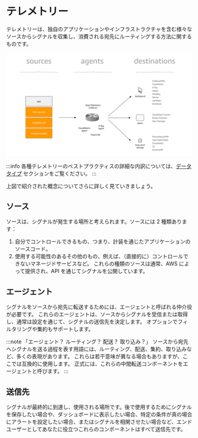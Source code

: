 # テレメトリー

テレメトリーは、独自のアプリケーションやインフラストラクチャを含む様々なソースからシグナルを収集し、消費される宛先にルーティングする方法に関するものです。

![telemetry concept](images/telemetry.png)

:::info
    各種テレメトリーのベストプラクティスの詳細な内訳については、[データタイプ](../signals/logs) セクションをご覧ください。
:::

上図で紹介された概念についてさらに詳しく見ていきましょう。



## ソース

ソースは、シグナルが発生する場所と考えられます。ソースには 2 種類あります：

1. 自分でコントロールできるもの、つまり、計装を通じたアプリケーションのソースコード。
1. 使用する可能性のあるその他のもの、例えば、（直接的に）コントロールできないマネージドサービスなど。
   これらの種類のソースは通常、AWS によって提供され、API を通じてシグナルを公開しています。




## エージェント

シグナルをソースから宛先に転送するためには、エージェントと呼ばれる仲介役が必要です。
これらのエージェントは、ソースからシグナルを受信または取得し、通常は設定を通じて、シグナルの送信先を決定します。
オプションでフィルタリングや集約もサポートします。

:::note
    「エージェント？ ルーティング？ 配送？ 取り込み？」
    ソースから宛先へシグナルを送る過程を表す用語には、ルーティング、配送、集約、取り込みなど、多くの表現があります。
    これらは若干意味が異なる場合もありますが、ここでは互換的に使用します。
    正式には、これらの中間転送コンポーネントをエージェントと呼びます。
:::



## 送信先

シグナルが最終的に到達し、使用される場所です。後で使用するためにシグナルを保存したい場合や、ダッシュボードに表示したい場合、特定の条件が真の場合にアラートを設定したい場合、またはシグナルを相関させたい場合など、エンドユーザーとしてあなたに役立つこれらのコンポーネントはすべて送信先です。

